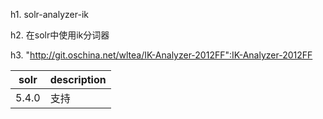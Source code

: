 h1. solr-analyzer-ik

h2. 在solr中使用ik分词器

h3. "http://git.oschina.net/wltea/IK-Analyzer-2012FF":IK-Analyzer-2012FF

solr | description
---------|------------
 5.4.0 | 支持
